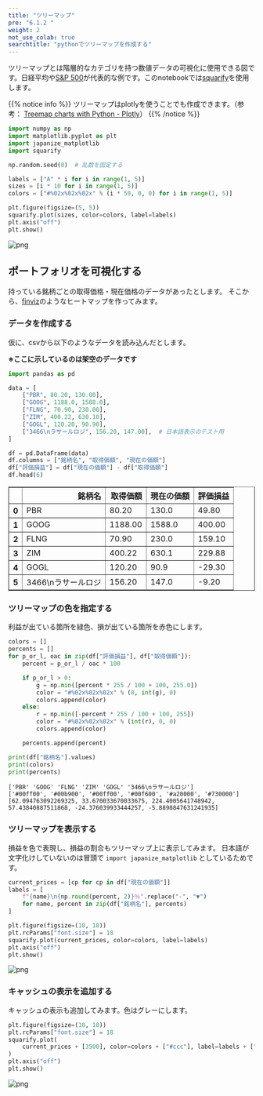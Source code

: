 ```yaml
---
title: "ツリーマップ"
pre: "6.1.2 "
weight: 2
not_use_colab: true
searchtitle: "pythonでツリーマップを作成する"
---
```


ツリーマップとは階層的なカテゴリを持つ数値データの可視化に使用できる図です。日経平均や[S&P 500](https://finviz.com/map.ashx)が代表的な例です。このnotebookでは[squarify](https://github.com/laserson/squarify)を使用します。



{{% notice info %}}
ツリーマップはplotlyを使うことでも作成できます。（参考：
[Treemap charts with Python - Plotly](https://plotly.com/python/treemaps/)）
{{% /notice %}}

```python
import numpy as np
import matplotlib.pyplot as plt
import japanize_matplotlib
import squarify

np.random.seed(0)  # 乱数を固定する

labels = ["A" * i for i in range(1, 5)]
sizes = [i * 10 for i in range(1, 5)]
colors = ["#%02x%02x%02x" % (i * 50, 0, 0) for i in range(1, 5)]

plt.figure(figsize=(5, 5))
squarify.plot(sizes, color=colors, label=labels)
plt.axis("off")
plt.show()
```


    
![png](/images/visualize/category-groupby/treemap_files/treemap_2_0.png)
    


## ポートフォリオを可視化する

持っている銘柄ごとの取得価格・現在価格のデータがあったとします。
そこから、[finviz](https://finviz.com/)のようなヒートマップを作ってみます。

### データを作成する
仮に、csvから以下のようなデータを読み込んだとします。

<b>※ここに示しているのは架空のデータです</b>


```python
import pandas as pd

data = [
    ["PBR", 80.20, 130.00],
    ["GOOG", 1188.0, 1588.0],
    ["FLNG", 70.90, 230.00],
    ["ZIM", 400.22, 630.10],
    ["GOGL", 120.20, 90.90],
    ["3466\nラサールロジ", 156.20, 147.00],  # 日本語表示のテスト用
]

df = pd.DataFrame(data)
df.columns = ["銘柄名", "取得価額", "現在の価額"]
df["評価損益"] = df["現在の価額"] - df["取得価額"]
df.head(6)
```




<div>
<style scoped>
    .dataframe tbody tr th:only-of-type {
        vertical-align: middle;
    }

    .dataframe tbody tr th {
        vertical-align: top;
    }

    .dataframe thead th {
        text-align: right;
    }
</style>
<table border="1" class="dataframe">
  <thead>
    <tr style="text-align: right;">
      <th></th>
      <th>銘柄名</th>
      <th>取得価額</th>
      <th>現在の価額</th>
      <th>評価損益</th>
    </tr>
  </thead>
  <tbody>
    <tr>
      <th>0</th>
      <td>PBR</td>
      <td>80.20</td>
      <td>130.0</td>
      <td>49.80</td>
    </tr>
    <tr>
      <th>1</th>
      <td>GOOG</td>
      <td>1188.00</td>
      <td>1588.0</td>
      <td>400.00</td>
    </tr>
    <tr>
      <th>2</th>
      <td>FLNG</td>
      <td>70.90</td>
      <td>230.0</td>
      <td>159.10</td>
    </tr>
    <tr>
      <th>3</th>
      <td>ZIM</td>
      <td>400.22</td>
      <td>630.1</td>
      <td>229.88</td>
    </tr>
    <tr>
      <th>4</th>
      <td>GOGL</td>
      <td>120.20</td>
      <td>90.9</td>
      <td>-29.30</td>
    </tr>
    <tr>
      <th>5</th>
      <td>3466\nラサールロジ</td>
      <td>156.20</td>
      <td>147.0</td>
      <td>-9.20</td>
    </tr>
  </tbody>
</table>
</div>



### ツリーマップの色を指定する

利益が出ている箇所を緑色、損が出ている箇所を赤色にします。


```python
colors = []
percents = []
for p_or_l, oac in zip(df["評価損益"], df["取得価額"]):
    percent = p_or_l / oac * 100

    if p_or_l > 0:
        g = np.min([percent * 255 / 100 + 100, 255.0])
        color = "#%02x%02x%02x" % (0, int(g), 0)
        colors.append(color)
    else:
        r = np.min([-percent * 255 / 100 + 100, 255])
        color = "#%02x%02x%02x" % (int(r), 0, 0)
        colors.append(color)

    percents.append(percent)

print(df["銘柄名"].values)
print(colors)
print(percents)
```

    ['PBR' 'GOOG' 'FLNG' 'ZIM' 'GOGL' '3466\nラサールロジ']
    ['#00ff00', '#00b900', '#00ff00', '#00f600', '#a20000', '#730000']
    [62.094763092269325, 33.670033670033675, 224.4005641748942, 57.43840887511868, -24.376039933444257, -5.8898847631241935]
    

### ツリーマップを表示する

損益を色で表現し、損益の割合もツリーマップ上に表示してみます。
日本語が文字化けしていないのは冒頭で `import japanize_matplotlib` としているためです。


```python
current_prices = [cp for cp in df["現在の価額"]]
labels = [
    f"{name}\n{np.round(percent, 2)}％".replace("-", "▼")
    for name, percent in zip(df["銘柄名"], percents)
]

plt.figure(figsize=(10, 10))
plt.rcParams["font.size"] = 18
squarify.plot(current_prices, color=colors, label=labels)
plt.axis("off")
plt.show()
```


    
![png](/images/visualize/category-groupby/treemap_files/treemap_8_0.png)
    


### キャッシュの表示を追加する

キャッシュの表示も追加してみます。色はグレーにします。


```python
plt.figure(figsize=(10, 10))
plt.rcParams["font.size"] = 18
squarify.plot(
    current_prices + [3500], color=colors + ["#ccc"], label=labels + ["キャッシュ"]
)
plt.axis("off")
plt.show()
```


    
![png](/images/visualize/category-groupby/treemap_files/treemap_10_0.png)
    

